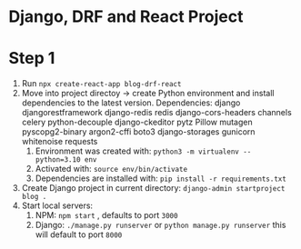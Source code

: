 # Django, DRF and React Project

# Step 1
1. Run `npx create-react-app blog-drf-react`  
2. Move into project directoy -> create Python environment and install dependencies to the latest version.
    Dependencies: django djangorestframework django-redis redis django-cors-headers channels celery python-decouple django-ckeditor pytz Pillow mutagen pyscopg2-binary argon2-cffi boto3 django-storages gunicorn whitenoise requests
   1. Environment was created with: `python3 -m virtualenv --python=3.10 env`  
   2. Activated with: `source env/bin/activate`
   3. Dependencies are installed with: `pip install -r requirements.txt`  
3. Create Django project in current directory: `django-admin startproject blog .`  
4. Start local servers: 
   1. NPM: `npm start` , defaults to port `3000`
   2. Django: `./manage.py runserver` or `python manage.py runserver` this will default to port `8000`

